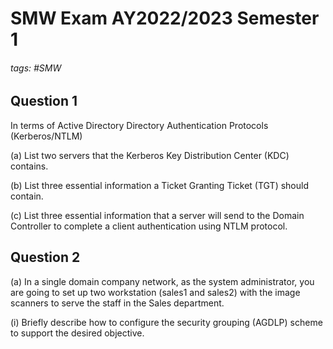# SMW Exam AY2022/2023 Semester 1

###### tags: #SMW

## Question 1
In terms of Active Directory Directory Authentication Protocols (Kerberos/NTLM)

(a) List two servers that the Kerberos Key Distribution Center (KDC) contains.

(b) List three essential information a Ticket Granting Ticket (TGT) should contain.

(c) List three essential information that a server will send to the Domain Controller to complete a client authentication using NTLM protocol.

## Question 2
(a) In a single domain company network, as the system administrator, you are going to set up two workstation (sales1 and sales2) with the image scanners to serve the staff in the Sales department.

(i) Briefly describe how to configure the security grouping (AGDLP) scheme to support the desired objective.
